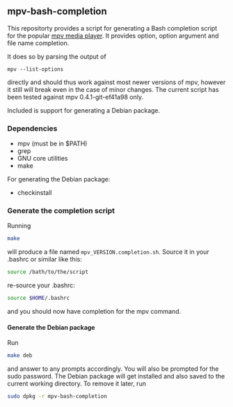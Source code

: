 ## mpv-bash-completion

This repositorty provides a script for generating a Bash completion
script for the popular [mpv media player](https://github.com/mpv-player/mpv).
It provides option, option argument and file name completion.

It does so by parsing the output of
```
mpv --list-options
```
directly and should thus work against most newer versions of mpv,
however it still will break even in the case of minor changes. The
current script has been tested against mpv 0.4.1-git-ef41a98 only.

Included is support for generating a Debian package.

### Dependencies

* mpv (must be in $PATH)
* grep
* GNU core utilities
* make

For generating the Debian package:

* checkinstall

### Generate the completion script

Running
```sh
make
```
will produce a file named <code>mpv\_VERSION.completion.sh</code>.
Source it in your .bashrc or similar like this:
```sh
source /bath/to/the/script
```
re-source your .bashrc:
```sh
source $HOME/.bashrc
```
and you should now have completion for the mpv command.

#### Generate the Debian package

Run
```sh
make deb
```
and answer to any prompts accordingly. You will also be prompted for the
sudo password. The Debian package will get installed and also saved to
the current working directory. To remove it later, run
```sh
sudo dpkg -r mpv-bash-completion
```
